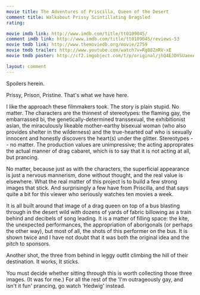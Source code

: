 ```yaml
---
movie title: The Adventures of Priscilla, Queen of the Desert
comment title: Walkabout Prissy Scintillating Dragsled
rating: 

movie imdb link: http://www.imdb.com/title/tt0109045/
comment imdb link: http://www.imdb.com/title/tt0109045/reviews-53
movie tmdb link: http://www.themoviedb.org/movie/2759
movie tmdb trailer: http://www.youtube.com/watch?v=RgB8ZnRV-xE
movie tmdb poster: http://cf2.imgobject.com/t/p/original/jhQ4EJDYSUaeeA9kIxSsMw46R9T.jpg

layout: comment
---
```


Spoilers herein.

Prissy, Prison, Pristine. That's what we have here.

I like the approach these filmmakers took. The story is plain stupid. No matter. The characters are the thinnest of stereotypes: the flaming gay, the embarrassed bi, the genetically-determined transsexual, the exhibitionist asian, the miraculously likeable mother-earthy bisexual woman (who also provides shelter in the wilderness) and the true-hearted oaf who is sexually innocent and honestly discovers the heart(s) under the glitter. Stereotypes -- no matter. The production values are unimpressive; the acting approprates the actual manner of drag cabaret, which is to say that it is not acting at all, but prancing.

No matter, because just as with the characters, the superficial appearance is just a nervous mannerism, done without thought, and the real value is elsewhere. What the real matter of this project is to build a few strong images that stick. And surprisingly a few have from Priscilla, and that says quite a bit for this viewer who seriously watches ten movies a week.

It is all built around that image of a drag queen on top of a bus blasting through in the desert wild with dozens of yards of fabric billowing as a train behind and decibels of song leading. It is a matter of filling space: the kite, the unexpected performances, the appropriation of aborigonals (or perhaps the other way), but most of all, the shots of this performer on the bus. It is shown twice and I have not doubt that it was both the original idea and the pitch to sponsors. 

Another shot, the three from behind in leggy outfit climbing the hill of their destination. It works, It sticks.

You must decide whether sitting through this is worth collecting those three images. (It was for me.) For all the rest of the 'I'm outrageously gay, and isn't it fun' prancing, go watch 'Hedwig' instead.